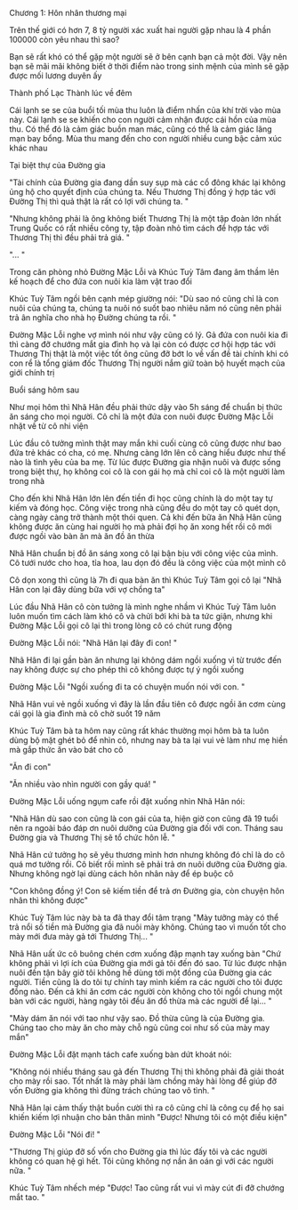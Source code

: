 




Chương 1: Hôn nhân thương mại


Trên thế giới có hơn 7, 8 tỷ người xác xuất hai người gặp nhau là 4 phần 100000 còn yêu nhau thì sao?

Bạn sẽ rất khó có thể gặp một người sẽ ở bên cạnh bạn cả một đời. Vậy nên bạn sẽ mãi mãi không biết ở thời điểm nào trong sinh mệnh của mình sẽ gặp được mối lương duyên ấy

Thành phố Lạc Thành lúc về đêm

Cái lạnh se se của buổi tối mùa thu luôn là điểm nhấn của khí trời vào mùa này. Cái lạnh se se khiến cho con người cảm nhận được cái hồn của mùa thu. Có thể đó là cảm giác buồn man mác, cũng có thể là cảm giác lãng mạn bay bổng. Mùa thu mang đến cho con người nhiều cung bậc cảm xúc khác nhau

Tại biệt thự của Đường gia

"Tài chính của Đường gia đang dần suy sụp mà các cổ đông khác lại không ủng hộ cho quyết định của chúng ta. Nếu Thương Thị đồng ý hợp tác với Đường Thị thì quả thật là rất có lợi với chúng ta. "

"Nhưng không phải là ông không biết Thương Thị là một tập đoàn lớn nhất Trung Quốc có rất nhiều công ty, tập đoàn nhỏ tìm cách để hợp tác với Thương Thị thì đều phải trả giá. "

"... "

Trong căn phòng nhỏ Đường Mặc Lỗi và Khúc Tuỳ Tâm đang âm thầm lên kế hoạch để cho đứa con nuôi kia làm vật trao đổi

Khúc Tuỳ Tâm ngồi bên cạnh mép giường nói: "Dù sao nó cũng chỉ là con nuôi của chúng ta, chúng ta nuôi nó suốt bao nhiêu năm nó cũng nên phải trả ân nghĩa cho nhà họ Đường chúng ta rồi. "

Đường Mặc Lỗi nghe vợ mình nói như vậy cũng có lý. Gả đứa con nuôi kia đi thì càng đỡ chướng mắt gia đình họ và lại còn có được cơ hội hợp tác với Thương Thị thật là một việc tốt ông cũng đỡ bớt lo về vấn đề tài chính khi có con rể là tổng giám đốc Thương Thị người nắm giữ toàn bộ huyết mạch của giới chính trị

Buổi sáng hôm sau

Như mọi hôm thì Nhã Hân đều phải thức dậy vào 5h sáng để chuẩn bị thức ăn sáng cho mọi người. Cô chỉ là một đứa con nuôi được Đường Mặc Lỗi nhặt về từ cô nhi viện

Lúc đầu cô tưởng mình thật may mắn khi cuối cùng cô cũng được như bao đứa trẻ khác có cha, có mẹ. Nhưng càng lớn lên cô càng hiểu được như thế nào là tình yêu của ba mẹ. Từ lúc được Đường gia nhận nuôi và được sống trong biệt thự, họ không coi cô là con gái họ mà chỉ coi cô là một người làm trong nhà

Cho đến khi Nhã Hân lớn lên đến tiền đi học cũng chính là do một tay tự kiếm và đóng học. Công việc trong nhà cũng đều do một tay cô quét dọn, càng ngày càng trở thành một thói quen. Cả khi đến bữa ăn Nhã Hân cũng không được ăn cùng hai người họ mà phải đợi họ ăn xong hết rồi cô mới được ngồi vào bàn ăn mà ăn đồ ăn thừa

Nhã Hân chuẩn bị đồ ăn sáng xong cô lại bận bịu với công việc của mình. Cô tưới nước cho hoa, tỉa hoa, lau dọn đó đều là công việc của một mình cô

Cô dọn xong thì cũng là 7h đi qua bàn ăn thì Khúc Tuỳ Tâm gọi cô lại "Nhã Hân con lại đây dùng bữa với vợ chồng ta"

Lúc đầu Nhã Hân cô còn tưởng là mình nghe nhầm vì Khúc Tuỳ Tâm luôn luôn muốn tìm cách làm khó cô và chửi bới khi bà ta tức giận, nhưng khi Đường Mặc Lỗi gọi cô lại thì trong lòng cô có chút rung động

Đường Mặc Lỗi nói: "Nhã Hân lại đây đi con! "

Nhã Hân đi lại gần bàn ăn nhưng lại không dám ngồi xuống vì từ trước đến nay không được sự cho phép thì cô không được tự ý ngồi xuống

Đường Mặc Lỗi "Ngồi xuống đi ta có chuyện muốn nói với con. "

Nhã Hân vui vẻ ngồi xuống vì đây là lần đầu tiên cô được ngồi ăn cơm cùng cái gọi là gia đình mà cô chờ suốt 19 năm

Khúc Tuỳ Tâm bà ta hôm nay cũng rất khác thường mọi hôm bà ta luôn dùng bộ mặt ghét bỏ để nhìn cô, nhưng nay bà ta lại vui vẻ làm như mẹ hiền mà gắp thức ăn vào bát cho cô

"Ăn đi con"

"Ăn nhiều vào nhìn người con gầy quá! "

Đường Mặc Lỗi uống ngụm cafe rồi đặt xuống nhìn Nhã Hân nói:

"Nhã Hân dù sao con cũng là con gái của ta, hiện giờ con cũng đã 19 tuổi nên ra ngoài báo đáp ơn nuôi dưỡng của Đường gia đối với con. Tháng sau Đường gia và Thương Thị sẽ tổ chức hôn lễ. "

Nhã Hân cứ tưởng họ sẽ yêu thương mình hơn nhưng không đó chỉ là do cô quá mơ tưởng rồi. Cô biết rồi mình sẽ phải trả ơn nuôi dưỡng của Đường gia. Nhưng không ngờ lại dùng cách hôn nhân này để ép buộc cô

"Con không đồng ý! Con sẽ kiếm tiền để trả ơn Đường gia, còn chuyện hôn nhân thì không được"

Khúc Tuỳ Tâm lúc này bà ta đã thay đổi tâm trạng "Mày tưởng mày có thể trả nổi số tiền mà Đường gia đã nuôi mày không. Chúng tao vì muốn tốt cho mày mới đưa mày gả tới Thương Thị... "

Nhã Hân uất ức cô buông chén cơm xuống đập mạnh tay xuống bàn "Chứ không phải vì lợi ích của Đường gia mới gả tôi đến đó sao. Từ lúc được nhận nuôi đến tận bây giờ tôi không hề dùng tới một đồng của Đường gia các người. Tiền cũng là do tôi tự chính tay mình kiếm ra các người cho tôi được đồng nào. Đến cả khi ăn cơm các người còn không cho tôi ngồi chung một bàn với các người, hàng ngày tôi đều ăn đồ thừa mà các người để lại... "

"Mày dám ăn nói với tao như vậy sao. Đồ thừa cũng là của Đường gia. Chúng tao cho mày ăn cho mày chỗ ngủ cũng coi như số của mày may mắn"

Đường Mặc Lỗi đặt mạnh tách cafe xuống bàn dứt khoát nói:

"Không nói nhiều tháng sau gả đến Thương Thị thì không phải đã giải thoát cho mày rồi sao. Tốt nhất là mày phải làm chồng mày hài lòng để giúp đỡ vốn Đường gia không thì đừng trách chúng tao vô tình. "

Nhã Hân lại cảm thấy thật buồn cười thì ra cô cũng chỉ là công cụ để họ sai khiến kiếm lợi nhuận cho bản thân mình "Được! Nhưng tôi có một điều kiện"

Đường Mặc Lỗi "Nói đi! "

"Thương Thị giúp đỡ số vốn cho Đường gia thì lúc đấy tôi và các người không có quan hệ gì hết. Tôi cũng không nợ nần ân oán gì với các người nữa. "

Khúc Tuỳ Tâm nhếch mép "Được! Tao cũng rất vui vì mày cút đi đỡ chướng mắt tao. "




